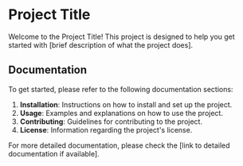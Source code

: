 # Project Title

Welcome to the Project Title! This project is designed to help you get started with [brief description of what the project does].

## Documentation

To get started, please refer to the following documentation sections:

1. **Installation**: Instructions on how to install and set up the project.
2. **Usage**: Examples and explanations on how to use the project.
3. **Contributing**: Guidelines for contributing to the project.
4. **License**: Information regarding the project's license.

For more detailed documentation, please check the [link to detailed documentation if available].
